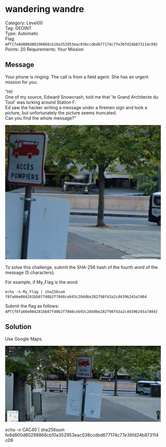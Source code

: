 # wandering wandre

Category: Level00  
Tag: GEOINT  
Type: Automatic  
Flag: `APT{fe8d800d80298868cb10a352953eac038ccdbd677174c77e36fd24b873114c09}`  
Points: 20
Requirements: Your Mission

## Message

Your phone is ringing. The call is from a field agent. She has an urgent mission for you:

"Hi!  
One of my source, Edward Snowcrash, told me that 'le Grand Architecte du Tout' was lurking around Station F.  
Ed saw the hacker writing a message under a firemen sign and took a picture, but unfortunately the picture seems truncated.  
Can you find the whole message?"

<p align="center">
  <img src="wander_hint.png" alt="Gmap street" width="700" />
</p>

To solve this challenge, submit the SHA-256 hash of the fourth word of the message (5 characters).

For example, if My_Flag is the word:
```
echo -n My_Flag | sha256sum
f8fa66e084281bb87f40b2f7048ceb93c28dd6e282f98f43a2cd4396245a7404
```

Submit the flag as follows:  
`APT{f8fa66e084281bb87f40b2f7048ceb93c28dd6e282f98f43a2cd4396245a7404}`

## Solution

Use Google Maps.

<p align="center">
  <img src="solution-message.png" alt="Full message" width="700" />
</p>

echo -n CAC40 | sha256sum 
fe8d800d80298868cb10a352953eac038ccdbd677174c77e36fd24b873114c09

